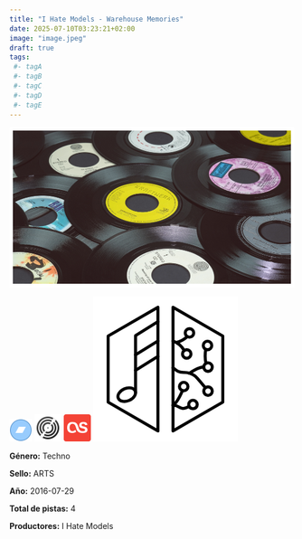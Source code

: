 ```yaml
---
title: "I Hate Models - Warehouse Memories"
date: 2025-07-10T03:23:21+02:00
image: "image.jpeg"
draft: true
tags:
 #- tagA
 #- tagB
 #- tagC
 #- tagD
 #- tagE
---
```

![cover](image.jpeg (I Hate Models - Warehouse Memories))
 
[![bandcamp](../links/svg/bandcamp.png (bandcamp))](https://artsrecordings.bandcamp.com/album/warehouse-memories)
[![discogs](../links/svg/discogs.png (discogs))](https://www.discogs.com/release/8835121)
[![lastfm](../links/svg/lastfm.png (lastfm))](https://www.last.fm/music/I+Hate+Models/Warehouse+Memories)
[![musicbrainz](../links/svg/musicbrainz.png (musicbrainz))](https://musicbrainz.org/release/8baa2e77-2b97-4386-82d4-6a36f30d0d64)
 
<!-- [![spotify](../links/svg/spotify.png (spotify))](spotify_not_in_db) -->
<!-- [![wikipedia](../links/svg/wikipedia.png (wikipedia))](wikipedia_not_in_db) -->
<!-- [![youtube](../links/svg/youtube.png (youtube))](youtube_not_in_db) -->
 

**Género:** Techno

**Sello:** ARTS

**Año:** 2016-07-29

**Total de pistas:** 4

**Productores:** I Hate Models

